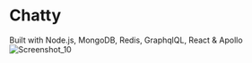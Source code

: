# Chatty
Built with Node.js, MongoDB, Redis, GraphqlQL, React & Apollo
![Screenshot_10](https://user-images.githubusercontent.com/30155843/61246659-0b4bfa00-a758-11e9-81ae-dd468a5d28b1.png)
